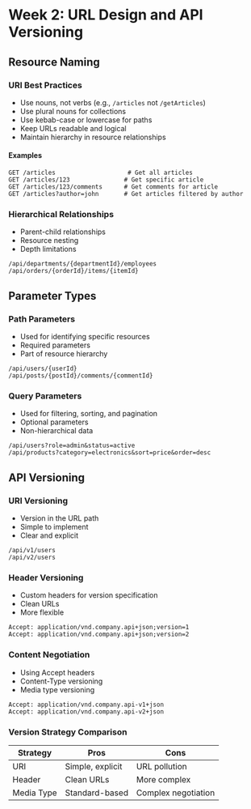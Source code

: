 # Week 2: URL Design and API Versioning

## Resource Naming

### URI Best Practices
- Use nouns, not verbs (e.g., `/articles` not `/getArticles`)
- Use plural nouns for collections
- Use kebab-case or lowercase for paths
- Keep URLs readable and logical
- Maintain hierarchy in resource relationships

#### Examples
```
GET /articles                    # Get all articles
GET /articles/123               # Get specific article
GET /articles/123/comments      # Get comments for article
GET /articles?author=john       # Get articles filtered by author
```

### Hierarchical Relationships
- Parent-child relationships
- Resource nesting
- Depth limitations

```http
/api/departments/{departmentId}/employees
/api/orders/{orderId}/items/{itemId}
```

## Parameter Types

### Path Parameters
- Used for identifying specific resources
- Required parameters
- Part of resource hierarchy

```http
/api/users/{userId}
/api/posts/{postId}/comments/{commentId}
```

### Query Parameters
- Used for filtering, sorting, and pagination
- Optional parameters
- Non-hierarchical data

```http
/api/users?role=admin&status=active
/api/products?category=electronics&sort=price&order=desc
```

## API Versioning

### URI Versioning
- Version in the URL path
- Simple to implement
- Clear and explicit

```http
/api/v1/users
/api/v2/users
```

### Header Versioning
- Custom headers for version specification
- Clean URLs
- More flexible

```http
Accept: application/vnd.company.api+json;version=1
Accept: application/vnd.company.api+json;version=2
```

### Content Negotiation
- Using Accept headers
- Content-Type versioning
- Media type versioning

```http
Accept: application/vnd.company.api-v1+json
Accept: application/vnd.company.api-v2+json
```

### Version Strategy Comparison
| Strategy | Pros | Cons |
|----------|------|------|
| URI | Simple, explicit | URL pollution |
| Header | Clean URLs | More complex |
| Media Type | Standard-based | Complex negotiation |